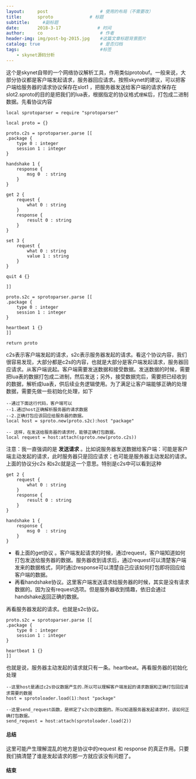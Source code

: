 ```yaml
---
layout:     post                    # 使用的布局（不需要改）
title:      sproto              # 标题 
subtitle:     #副标题
date:       2018-3-17              # 时间
author:     co                      # 作者
header-img: img/post-bg-2015.jpg    #这篇文章标题背景图片
catalog: true                       # 是否归档
tags:                               #标签
    - skynet源码分析
---
```

这个是skynet自带的一个网络协议解析工具，作用类似protobuf。一般来说，大部分协议都是客户端发起请求，服务器回应请求。按照skynet的建议，可以把客户端给服务器的请求协议保存在slot1 ，把服务器发送给客户端的请求保存在slot2.sproto的目的是把我们的lua表，根据指定的协议格式`理解`后，打包成二进制数据。先看协议内容
```
local sprotoparser = require "sprotoparser"

local proto = {}

proto.c2s = sprotoparser.parse [[
.package {
	type 0 : integer
	session 1 : integer
}

handshake 1 {
	response {
		msg 0  : string
	}
}

get 2 {
	request {
		what 0 : string
	}
	response {
		result 0 : string
	}
}

set 3 {
	request {
		what 0 : string
		value 1 : string
	}
}

quit 4 {}

]]

proto.s2c = sprotoparser.parse [[
.package {
	type 0 : integer
	session 1 : integer
}

heartbeat 1 {}
]]

return proto

```
c2s表示客户端发起的请求，s2c表示服务器发起的请求。看这个协议内容，我们很容易发现，大部分都是c2s的内容，也就是大部分是客户端发起请求，服务器回应请求。从客户端说起。客户端需要发送数据和接受数据。发送数据的时候，需要把lua表的数据打包成二进制，然后发送；另外，接受数据完后，需要把已经收到的数据，解析成lua表，供后续业务逻辑使用。为了满足让客户端能够正确的处理数据，需要先做一些初始化处理，如下
```
--通过下面这行代码，客户端可以
--1.通过host正确解析服务器的请求数据
--2.正确打包应该回应给服务器的数据。
local host = sproto.new(proto.s2c):host "package"

-- 这样，在发送给服务器的请求时，能够正确打包数据。
local request = host:attach(sproto.new(proto.c2s)) 
```
注意：我一直强调的是 **发送请求** 。比如说服务器发送数据给客户端：可能是客户端主动发起的请求，此时服务器只是回应请求；也可能是服务器主动发起的请求。上面的协议分c2s 和s2c就是这一个意思。特别是c2s中可以看到这种
```
get 2 {
	request {
		what 0 : string
	}
	response {
		result 0 : string
	}
}

handshake 1 {
	response {
		msg 0  : string
	}
}
```
- 看上面的get协议 。客户端发起请求的时候，通过request，客户端知道如何打包发送给服务器的数据。服务器收到请求后，通过request可以清楚客户端发来的数据格式，同时通过response可以清楚自己应该如何打包即将回应给客户端的数据。  
- 再看handshake协议。这里客户端发送请求给服务器的时候，其实是没有请求数据的。因为没有request选项。但是服务器收到情趣，依旧会通过handshake返回正确的数据。


再看服务器发起的请求。也就是s2c协议。
```
proto.s2c = sprotoparser.parse [[
.package {
	type 0 : integer
	session 1 : integer
}

heartbeat 1 {}
]]
```
也就是说，服务器主动发起的请求就只有一条。heartbeat。再看服务器的初始化处理
```
--这里host是通过c2s协议数据产生的.所以可以理解客户端发起的请求数据和正确打包回应请求需要的数据
host = sprotoloader.load(1):host "package"

--这里send_request函数，是绑定了s2c协议数据的。所以知道服务器发起请求时，该如何正确打包数据。
send_request = host:attach(sprotoloader.load(2))
```
#### 总结
这里可能产生理解混乱的地方是协议中的request 和 response 的真正作用。只要我们搞清楚了谁是发起请求的那一方就应该没有问题了。
#### 结束